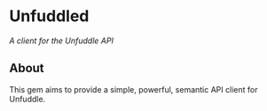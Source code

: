 Unfuddled
=========

_A client for the Unfuddle API_


About
-----

This gem aims to provide a simple, powerful, semantic API client for Unfuddle.
